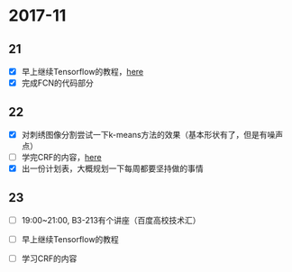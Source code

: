 # 2017-11
## 21
- [x] 早上继续Tensorflow的教程，[here](https://www.tensorflow.org)
- [x] 完成FCN的代码部分

## 22
- [x] 对刺绣图像分割尝试一下k-means方法的效果（基本形状有了，但是有噪声点）
- [ ] 学完CRF的内容，[here](http://202.38.196.91/cache/10/03/homepages.inf.ed.ac.uk/84a0fcf5f022ef3acc4e8bdc7fa7034f/crftut-fnt.pdf)
- [x] 出一份计划表，大概规划一下每周都要坚持做的事情

## 23
- [ ] 19:00~21:00, B3-213有个讲座（百度高校技术汇）
- [ ] 早上继续Tensorflow的教程
- [ ] 学习CRF的内容


